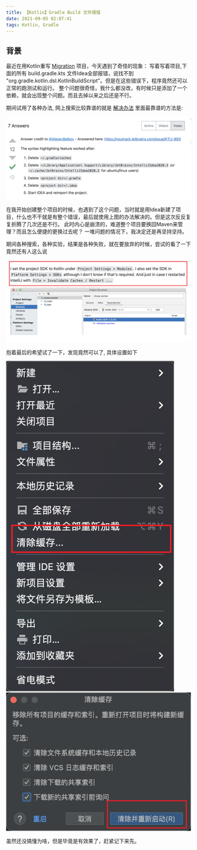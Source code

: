 ```yaml
---
title: 【Kotlin】Gradle Build 文件报错
date: 2021-09-05 02:07:41
tags: Kotlin, Gradle
---
```


## 背景

最近在用Kotlin重写 [Migration](https://github.com/JavaDream/migration) 项目，今天遇到了奇怪的现象：
写着写着项目,下面的所有 build.gradle.kts 文件Idea全部报错，说找不到 "org.gradle.kotlin.dsl.KotlinBuildScript"。但是在这些错误下，程序竟然还可以正常的跑测试和运行。
整个问题很奇怪，我什么都没改，有时候只是添加了一个依赖，就会出现整个问题。而且去掉以来之后还是不行。

期间试用了各种办法, 网上搜索比较靠谱的就是 [解决办法](https://stackoverflow.com/questions/65645510/cannot-access-script-base-class-org-gradle-kotlin-dsl-kotlinbuildscript)
里面最靠谱的方法是:

![微观管理](/images/image_5.png)

在我开始创建整个项目的时候，也遇到了这个问题，当时就是用Idea新建了项目，什么也不干就是有整个错误，最后就使用上图的办法解决的。但是这次反反复复折腾了几次还是不行。
此时内心是崩溃的，难道整个项目要换回Maven来管理？而且怎么便捷的更换过去呢？ 一堆问题的情况下，我决定还是再坚持坚持。

期间各种搜索，各种实验，结果是各种失败，就在要放弃的时候，尝试的看了一下竟然还有人这么说

![微观管理](/images/image_6.png)

抱着最后的希望试了一下，发现竟然可以了, 具体设置如下

![微观管理](/images/image_7.png)
![微观管理](/images/image_8.png)

虽然还没搞懂为啥，但是毕竟是有效果了，赶紧记下来先。

